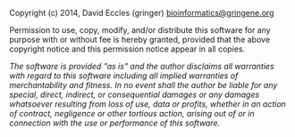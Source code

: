 Copyright (c) 2014, David Eccles (gringer) <bioinformatics@gringene.org>

Permission to use, copy, modify, and/or distribute this software for any purpose with or without fee is hereby granted, provided that the above copyright notice and this permission notice appear in all copies.

_The software is provided "as is" and the author disclaims all warranties with regard to this software including all implied warranties of merchantability and fitness. In no event shall the author be liable for any special, direct, indirect, or consequential damages or any damages whatsoever resulting from loss of use, data or profits, whether in an action of contract, negligence or other tortious action, arising out of or in connection with the use or performance of this software._
